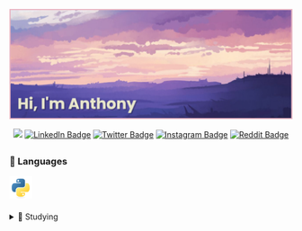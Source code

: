 [![hey!](assets/bannergithub.png)](https://github.com/ThonyHHs)

<span align="center">
  
  <a href="mailto:herbert.anthony@hotmail.com"><img src="https://img.shields.io/badge/Gmail-D14836?style=for-the-badge&logo=gmail&logoColor=white" /></a>
  [![LinkedIn Badge](https://img.shields.io/badge/LinkedIn-0077B5?style=for-the-badge&logo=linkedin&logoColor=white)](https://www.linkedin.com/in/anthony-herbert-schmidt/)
  [![Twitter Badge](https://img.shields.io/badge/Twitter-1DA1F2?style=for-the-badge&logo=twitter&logoColor=white)](https://twitter.com/ThonyHHS)
  [![Instagram Badge](https://img.shields.io/badge/Instagram-E4405F?style=for-the-badge&logo=instagram&logoColor=white)](https://www.instagram.com/choco_thony/)
  [![Reddit Badge](https://img.shields.io/badge/Reddit-E65A3E?style=for-the-badge&logo=reddit&logoColor=white)](https://www.reddit.com/user/ThonyHHs)
  
</span>

##

### 💼 Languages
<div style="display: inline_block">
  <img align="center" alt="Python" height="40" width="40" src="https://raw.githubusercontent.com/devicons/devicon/master/icons/python/python-original.svg">
  
</div>

###
<details>

  <summary> 📘 Studying</summary>
  <div line-height: 1.2 style="display: inline_block"><br>
    <img align="center" alt="HTML" height="30" width="40" src="https://raw.githubusercontent.com/devicons/devicon/master/icons/html5/html5-original.svg">
    <img align="center" alt="CSS" height="30" width="40" src="https://raw.githubusercontent.com/devicons/devicon/master/icons/css3/css3-original.svg">
    <img align="center" alt="Rafa-Js" height="30" width="40" src="https://raw.githubusercontent.com/devicons/devicon/master/icons/javascript/javascript-plain.svg">
  </div>
</details>
